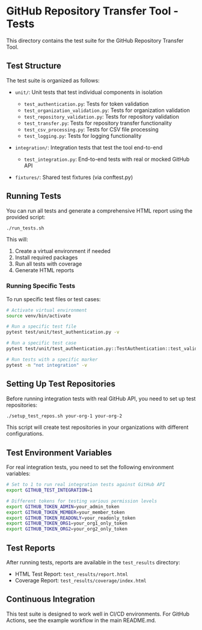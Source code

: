 # GitHub Repository Transfer Tool - Tests

This directory contains the test suite for the GitHub Repository Transfer Tool.

## Test Structure

The test suite is organized as follows:

- `unit/`: Unit tests that test individual components in isolation
  - `test_authentication.py`: Tests for token validation
  - `test_organization_validation.py`: Tests for organization validation
  - `test_repository_validation.py`: Tests for repository validation
  - `test_transfer.py`: Tests for repository transfer functionality
  - `test_csv_processing.py`: Tests for CSV file processing
  - `test_logging.py`: Tests for logging functionality

- `integration/`: Integration tests that test the tool end-to-end
  - `test_integration.py`: End-to-end tests with real or mocked GitHub API

- `fixtures/`: Shared test fixtures (via conftest.py)

## Running Tests

You can run all tests and generate a comprehensive HTML report using the provided script:

```bash
./run_tests.sh
```

This will:
1. Create a virtual environment if needed
2. Install required packages
3. Run all tests with coverage
4. Generate HTML reports

### Running Specific Tests

To run specific test files or test cases:

```bash
# Activate virtual environment
source venv/bin/activate

# Run a specific test file
pytest test/unit/test_authentication.py -v

# Run a specific test case
pytest test/unit/test_authentication.py::TestAuthentication::test_valid_token -v

# Run tests with a specific marker
pytest -m "not integration" -v
```

## Setting Up Test Repositories

Before running integration tests with real GitHub API, you need to set up test repositories:

```bash
./setup_test_repos.sh your-org-1 your-org-2
```

This script will create test repositories in your organizations with different configurations.

## Test Environment Variables

For real integration tests, you need to set the following environment variables:

```bash
# Set to 1 to run real integration tests against GitHub API
export GITHUB_TEST_INTEGRATION=1

# Different tokens for testing various permission levels
export GITHUB_TOKEN_ADMIN=your_admin_token
export GITHUB_TOKEN_MEMBER=your_member_token
export GITHUB_TOKEN_READONLY=your_readonly_token
export GITHUB_TOKEN_ORG1=your_org1_only_token
export GITHUB_TOKEN_ORG2=your_org2_only_token
```

## Test Reports

After running tests, reports are available in the `test_results` directory:
- HTML Test Report: `test_results/report.html`
- Coverage Report: `test_results/coverage/index.html`

## Continuous Integration

This test suite is designed to work well in CI/CD environments. For GitHub Actions, see the example workflow in the main README.md.
